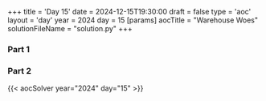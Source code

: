 +++
title = 'Day 15'
date = 2024-12-15T19:30:00
draft = false
type = 'aoc'
layout = 'day'
year = 2024
day = 15
[params]
    aocTitle = "Warehouse Woes"
    solutionFileName = "solution.py"
+++

### Part 1

### Part 2

{{< aocSolver year="2024" day="15" >}}
